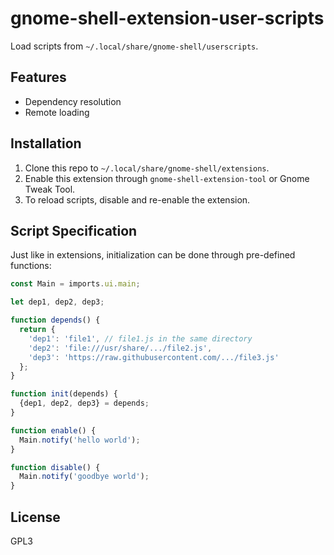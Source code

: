 # gnome-shell-extension-user-scripts
Load scripts from `~/.local/share/gnome-shell/userscripts`.

## Features
* Dependency resolution
* Remote loading

## Installation
1. Clone this repo to `~/.local/share/gnome-shell/extensions`.
2. Enable this extension through `gnome-shell-extension-tool` or Gnome Tweak
   Tool.
3. To reload scripts, disable and re-enable the extension.

## Script Specification
Just like in extensions, initialization can be done through pre-defined
functions:

```javascript
const Main = imports.ui.main;

let dep1, dep2, dep3;

function depends() {
  return {
    'dep1': 'file1', // file1.js in the same directory
    'dep2': 'file:///usr/share/.../file2.js',
    'dep3': 'https://raw.githubusercontent.com/.../file3.js'
  };
}

function init(depends) {
  {dep1, dep2, dep3} = depends;
}

function enable() {
  Main.notify('hello world');
}

function disable() {
  Main.notify('goodbye world');
}
```

## License
GPL3

